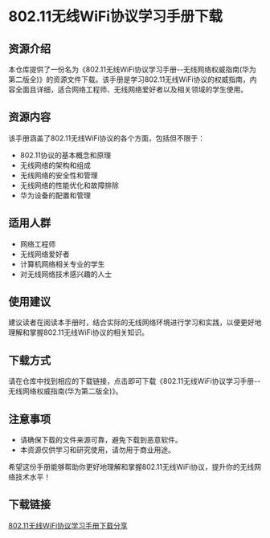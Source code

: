 # 802.11无线WiFi协议学习手册下载

## 资源介绍

本仓库提供了一份名为《802.11无线WiFi协议学习手册--无线网络权威指南(华为第二版全)》的资源文件下载。该手册是学习802.11无线WiFi协议的权威指南，内容全面且详细，适合网络工程师、无线网络爱好者以及相关领域的学生使用。

## 资源内容

该手册涵盖了802.11无线WiFi协议的各个方面，包括但不限于：

- 802.11协议的基本概念和原理
- 无线网络的架构和组成
- 无线网络的安全性和管理
- 无线网络的性能优化和故障排除
- 华为设备的配置和管理

## 适用人群

- 网络工程师
- 无线网络爱好者
- 计算机网络相关专业的学生
- 对无线网络技术感兴趣的人士

## 使用建议

建议读者在阅读本手册时，结合实际的无线网络环境进行学习和实践，以便更好地理解和掌握802.11无线WiFi协议的相关知识。

## 下载方式

请在仓库中找到相应的下载链接，点击即可下载《802.11无线WiFi协议学习手册--无线网络权威指南(华为第二版全)》。

## 注意事项

- 请确保下载的文件来源可靠，避免下载到恶意软件。
- 本资源仅供学习和研究使用，请勿用于商业用途。

希望这份手册能够帮助你更好地理解和掌握802.11无线WiFi协议，提升你的无线网络技术水平！

## 下载链接

[802.11无线WiFi协议学习手册下载分享](https://pan.quark.cn/s/a41bdc7110f1)